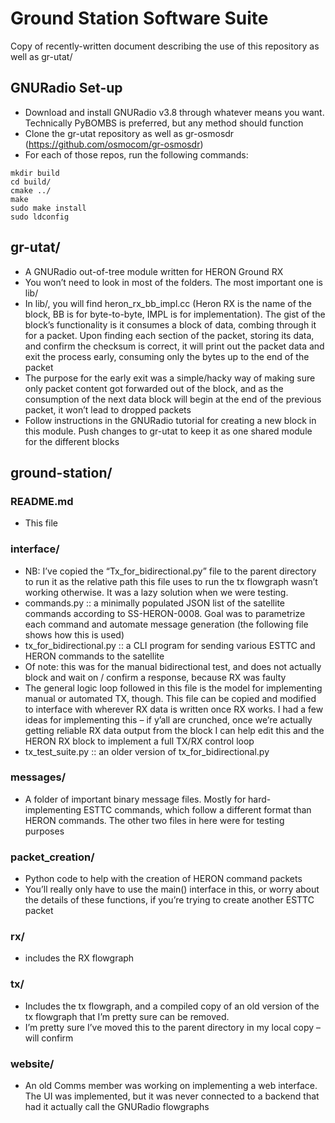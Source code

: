 # Ground Station Software Suite

Copy of recently-written document describing the use of this repository as well as gr-utat/

## GNURadio Set-up
* Download and install GNURadio v3.8 through whatever means you want. Technically PyBOMBS is preferred, but any method should function
* Clone the gr-utat repository as well as gr-osmosdr (https://github.com/osmocom/gr-osmosdr)
* For each of those repos, run the following commands:

```cd <local repo>/
mkdir build
cd build/
cmake ../
make
sudo make install
sudo ldconfig
```

## gr-utat/

* A GNURadio out-of-tree module written for HERON Ground RX
* You won’t need to look in most of the folders. The most important one is lib/
* In lib/, you will find heron_rx_bb_impl.cc (Heron RX is the name of the block, BB is for byte-to-byte, IMPL is for implementation). The gist of the block’s functionality is it consumes a block of data, combing through it for a packet. Upon finding each section of the packet, storing its data, and confirm the checksum is correct, it will print out the packet data and exit the process early, consuming only the bytes up to the end of the packet 
 *	The purpose for the early exit was a simple/hacky way of making sure only packet content got forwarded out of the block, and as the consumption of the next data block will begin at the end of the previous packet, it won’t lead to dropped packets
*	Follow instructions in the GNURadio tutorial for creating a new block in this module. Push changes to gr-utat to keep it as one shared module for the different blocks

## ground-station/

### README.md
* This file

###	interface/
*	NB: I’ve copied the “Tx_for_bidirectional.py” file to the parent directory to run it as the relative path this file uses to run the tx flowgraph wasn’t working otherwise. It was a lazy solution when we were testing.
*	commands.py :: a minimally populated JSON list of the satellite commands according to SS-HERON-0008. Goal was to parametrize each command and automate message generation (the following file shows how this is used)
*	tx_for_bidirectional.py :: a CLI program for sending various ESTTC and HERON commands to the satellite
 *	Of note: this was for the manual bidirectional test, and does not actually block and wait on / confirm a response, because RX was faulty
 *	The general logic loop followed in this file is the model for implementing manual or automated TX, though. This file can be copied and modified to interface with wherever RX data is written once RX works. I had a few ideas for implementing this – if y’all are crunched, once we’re actually getting reliable RX data output from the block I can help edit this and the HERON RX block to implement a full TX/RX control loop
*	tx_test_suite.py :: an older version of tx_for_bidirectional.py

### messages/
* 	A folder of important binary message files. Mostly for hard-implementing ESTTC commands, which follow a different format than HERON commands. The other two files in here were for testing purposes

### packet_creation/
* Python code to help with the creation of HERON command packets
*	You’ll really only have to use the main() interface in this, or worry about the details of these functions, if you’re trying to create another ESTTC packet

### rx/
*	includes the RX flowgraph

### tx/
*	Includes the tx flowgraph, and a compiled copy of an old version of the tx flowgraph that I’m pretty sure can be removed. 
*	I’m pretty sure I’ve moved this to the parent directory in my local copy – will confirm

### website/
*	An old Comms member was working on implementing a web interface. The UI was implemented, but it was never connected to a backend that had it actually call the GNURadio flowgraphs
